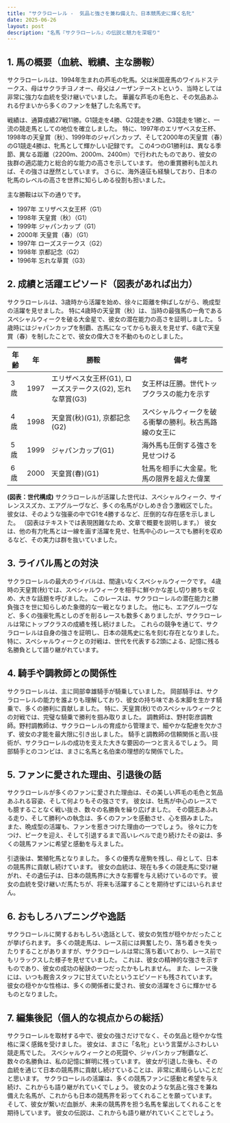 ```yaml
---
title: "サクラローレル -  気品と強さを兼ね備えた、日本競馬史に輝く名牝"
date: 2025-06-26
layout: post
description: "名馬『サクラローレル』の伝説と魅力を深堀り"
---
```


## 1. 馬の概要（血統、戦績、主な勝鞍）

サクラローレルは、1994年生まれの芦毛の牝馬。父は米国産馬のワイルドステークス、母はサクラチヨノオー、母父はノーザンテーストという、当時としては非常に強力な血統を受け継いでいました。  華麗な芦毛の毛色と、その気品あふれる佇まいから多くのファンを魅了した名馬です。

戦績は、通算成績27戦11勝。G1競走を4勝、G2競走を2勝、G3競走を1勝と、一流の競走馬としての地位を確立しました。  特に、1997年のエリザベス女王杯、1998年の天皇賞（秋）、1999年のジャパンカップ、そして2000年の天皇賞（春）のG1競走4勝は、牝馬として輝かしい記録です。  この4つのG1勝利は、異なる季節、異なる距離（2200m、2000m、2400m）で行われたものであり、彼女の抜群の適応能力と総合的な能力の高さを示しています。  他の重賞勝利も加えれば、その強さは歴然としています。  さらに、海外遠征も経験しており、日本の牝馬のレベルの高さを世界に知らしめる役割も担いました。


主な勝鞍は以下の通りです。

* 1997年 エリザベス女王杯（G1）
* 1998年 天皇賞（秋）（G1）
* 1999年 ジャパンカップ（G1）
* 2000年 天皇賞（春）（G1）
* 1997年 ローズステークス（G2）
* 1998年 京都記念（G2）
* 1996年 忘れな草賞（G3）


## 2. 成績と活躍エピソード（図表があれば出力）

サクラローレルは、3歳時から活躍を始め、徐々に距離を伸ばしながら、晩成型の活躍を見せました。  特に4歳時の天皇賞（秋）は、当時の最強馬の一角であるスペシャルウィークを破る大金星で、彼女の潜在能力の高さを証明しました。  5歳時にはジャパンカップを制覇、古馬になってからも衰えを見せず、6歳で天皇賞（春）を制したことで、彼女の偉大さを不動のものとしました。


| 年齢 | 年 | 勝鞍 | 備考 |
|---|---|---|---|
| 3歳 | 1997 | エリザベス女王杯(G1), ローズステークス(G2), 忘れな草賞(G3) |  女王杯は圧勝。世代トップクラスの能力を示す |
| 4歳 | 1998 | 天皇賞(秋)(G1), 京都記念(G2) | スペシャルウィークを破る衝撃の勝利。秋古馬路線の女王に |
| 5歳 | 1999 | ジャパンカップ(G1) | 海外馬も圧倒する強さを見せつける |
| 6歳 | 2000 | 天皇賞(春)(G1) |  牡馬を相手に大金星。牝馬の限界を超えた偉業 |


**(図表：世代構成)**  サクラローレルが活躍した世代は、スペシャルウィーク、サイレンススズカ、エアグルーヴなど、多くの名馬がひしめき合う激戦区でした。  彼女は、そのような強豪の中でG1を4勝するなど、圧倒的な存在感を示しました。  （図表はテキストでは表現困難なため、文章で概要を説明します。）  彼女は、他の有力牝馬とは一線を画す活躍を見せ、牡馬中心のレースでも勝利を収めるなど、その実力は群を抜いていました。


## 3. ライバル馬との対決

サクラローレルの最大のライバルは、間違いなくスペシャルウィークです。  4歳時の天皇賞(秋)では、スペシャルウィークを相手に鮮やかな差し切り勝ちを収め、大きな話題を呼びました。  このレースは、サクラローレルの潜在能力と勝負強さを世に知らしめた象徴的な一戦となりました。  他にも、エアグルーヴなど、多くの強豪牝馬としのぎを削るレースも数多くありましたが、サクラローレルは常にトップクラスの成績を残し続けました。  これらの競争を通じて、サクラローレルは自身の強さを証明し、日本の競馬史に名を刻む存在となりました。  特に、スペシャルウィークとの対戦は、世代を代表する2頭による、記憶に残る名勝負として語り継がれています。


## 4. 騎手や調教師との関係性

サクラローレルは、主に岡部幸雄騎手が騎乗していました。  岡部騎手は、サクラローレルの能力を誰よりも理解しており、彼女の持ち味である末脚を生かす騎乗で、多くの勝利に貢献しました。  特に、天皇賞(秋)でのスペシャルウィークとの対戦では、完璧な騎乗で勝利を掴み取りました。  調教師は、野村彰彦調教師。野村調教師は、サクラローレルの育成から管理まで、細やかな配慮を欠かさず、彼女の才能を最大限に引き出しました。  騎手と調教師の信頼関係と高い技術が、サクラローレルの成功を支えた大きな要因の一つと言えるでしょう。  岡部騎手とのコンビは、まさに名馬と名伯楽の理想的な関係でした。


## 5. ファンに愛された理由、引退後の話

サクラローレルが多くのファンに愛された理由は、その美しい芦毛の毛色と気品あふれる容姿、そして何よりもその強さです。  彼女は、牡馬が中心のレースでも臆することなく戦い抜き、数々の名勝負を繰り広げました。  その闘志あふれる走り、そして勝利への執念は、多くのファンを感動させ、心を掴みました。  また、晩成型の活躍も、ファンを惹きつけた理由の一つでしょう。  徐々に力をつけ、ピークを迎え、そして引退するまで高いレベルで走り続けたその姿は、多くの競馬ファンに希望と感動を与えました。

引退後は、繁殖牝馬となりました。  多くの優秀な産駒を残し、母として、日本の競馬界に貢献し続けています。  彼女の血統は、現在も多くの競走馬に受け継がれ、その遺伝子は、日本の競馬界に大きな影響を与え続けているのです。  彼女の血統を受け継いだ馬たちが、将来も活躍することを期待せずにはいられません。


## 6. おもしろハプニングや逸話

サクラローレルに関するおもしろい逸話として、彼女の気性が穏やかだったことが挙げられます。  多くの競走馬は、レース前には興奮したり、落ち着きを失ったりすることがありますが、サクラローレルは常に落ち着いており、レース前でもリラックスした様子を見せていました。  これは、彼女の精神的な強さを示すものであり、彼女の成功の秘訣の一つだったかもしれません。  また、レース後には、いつも厩舎スタッフに甘えていたというエピソードも残されています。  彼女の穏やかな性格は、多くの関係者に愛され、彼女の活躍をさらに輝かせるものとなりました。


## 7. 編集後記（個人的な視点からの総括）

サクラローレルを取材する中で、彼女の強さだけでなく、その気品と穏やかな性格に深く感銘を受けました。  彼女は、まさに「名牝」という言葉がふさわしい競走馬でした。  スペシャルウィークとの死闘や、ジャパンカップ制覇など、数々の名勝負は、私の記憶に鮮明に残っています。  彼女が引退した後も、その血統を通じて日本の競馬界に貢献し続けていることは、非常に素晴らしいことだと思います。  サクラローレルの活躍は、多くの競馬ファンに感動と希望を与え続け、これからも語り継がれていくでしょう。  彼女のような気品と強さを兼ね備えた名馬が、これからも日本の競馬界を彩ってくれることを願っています。  そして、彼女が繋いだ血脈が、未来の競馬界を担う名馬を輩出してくれることを期待しています。  彼女の伝説は、これからも語り継がれていくことでしょう。
